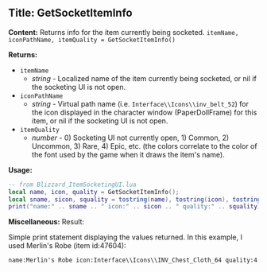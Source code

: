 ## Title: GetSocketItemInfo

**Content:**
Returns info for the item currently being socketed.
`itemName, iconPathName, itemQuality = GetSocketItemInfo()`

**Returns:**
- `itemName`
  - *string* - Localized name of the item currently being socketed, or nil if the socketing UI is not open.
- `iconPathName`
  - *string* - Virtual path name (i.e. `Interface\\Icons\\inv_belt_52`) for the icon displayed in the character window (PaperDollFrame) for this item, or nil if the socketing UI is not open.
- `itemQuality`
  - *number* - 0) Socketing UI not currently open, 1) Common, 2) Uncommon, 3) Rare, 4) Epic, etc. (the colors correlate to the color of the font used by the game when it draws the item's name).

**Usage:**
```lua
-- from Blizzard_ItemSocketingUI.lua
local name, icon, quality = GetSocketItemInfo();
local sname, sicon, squality = tostring(name), tostring(icon), tostring(quality)
print("name:" .. sname .. " icon:" .. sicon .. " quality:" .. squality)
```

**Miscellaneous:**
Result:

Simple print statement displaying the values returned. In this example, I used Merlin's Robe (item id:47604):
```
name:Merlin's Robe icon:Interface\\Icons\\INV_Chest_Cloth_64 quality:4
```